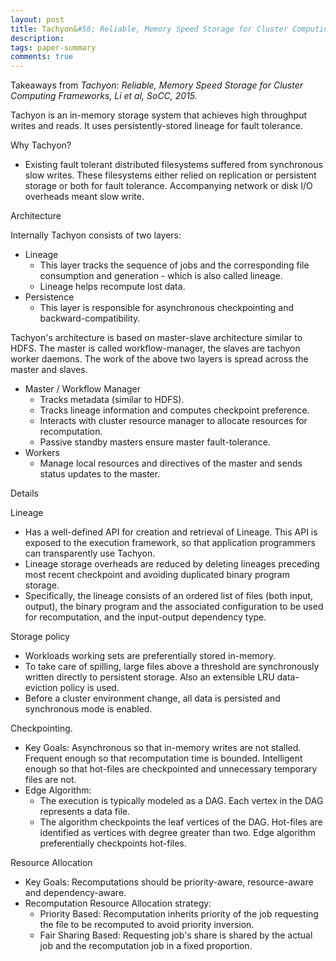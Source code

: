 ```yaml
---
layout: post
title: Tachyon&#58; Reliable, Memory Speed Storage for Cluster Computing Frameworks
description:
tags: paper-summary 
comments: true
---
```


Takeaways from *Tachyon: Reliable, Memory Speed Storage for Cluster Computing Frameworks, Li et al, SoCC, 2015.*

Tachyon is an in-memory storage system that achieves high throughput writes and reads. It uses persistently-stored lineage for fault tolerance. 
 
Why Tachyon?

- Existing fault tolerant distributed filesystems suffered from synchronous slow writes. These filesystems either relied on replication or persistent storage or both for fault tolerance. Accompanying network or disk I/O overheads meant slow write.
 
Architecture

Internally Tachyon consists of two layers:

- Lineage
  - This layer tracks the sequence of jobs and the corresponding file consumption and generation - which is also called lineage.
  - Lineage helps recompute lost data.
- Persistence
  - This layer is responsible for asynchronous checkpointing and backward-compatibility.
 
Tachyon's architecture is based on master-slave architecture similar to HDFS. The master is called workflow-manager, the slaves are tachyon worker daemons. The work of the above two layers is spread across the master and slaves.

- Master / Workflow Manager
  - Tracks metadata (similar to HDFS).
  - Tracks lineage information and computes checkpoint preference.
  - Interacts with cluster resource manager to allocate resources for recomputation.
  - Passive standby masters ensure master fault-tolerance.
- Workers
  - Manage local resources and directives of the master and sends status updates to the master.
 
Details

Lineage

- Has a well-defined API for creation and retrieval of Lineage. This API is exposed to the execution framework, so that application programmers can transparently use Tachyon.
- Lineage storage overheads are reduced by deleting lineages preceding most recent checkpoint and avoiding duplicated binary program storage.
- Specifically, the lineage consists of an ordered list of files (both input, output), the binary program and the associated configuration to be used for recomputation, and the input-output dependency type.
 
Storage policy

- Workloads working sets are preferentially stored in-memory.
- To take care of spilling, large files above a threshold are synchronously written directly to persistent storage. Also an extensible LRU data-eviction policy is used.
- Before a cluster environment change, all data is persisted and synchronous mode is enabled.
 
Checkpointing.

- Key Goals: Asynchronous so that in-memory writes are not stalled. Frequent enough so that recomputation time is bounded. Intelligent enough so that hot-files are checkpointed and unnecessary temporary files are not.
- Edge Algorithm:
  - The execution is typically modeled as a DAG. Each vertex in the DAG represents a data file.
  - The algorithm checkpoints the leaf vertices of the DAG. Hot-files are identified as vertices with degree greater than two. Edge algorithm preferentially checkpoints hot-files.
 
Resource Allocation

- Key Goals: Recomputations should be priority-aware, resource-aware and dependency-aware.
- Recomputation Resource Allocation strategy:
  - Priority Based: Recomputation inherits priority of the job requesting the file to be recomputed to avoid priority inversion.
  - Fair Sharing Based: Requesting job's share is shared by the actual job and the recomputation job in a fixed proportion.
